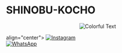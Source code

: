 # SHINOBU-KOCHO


<p align="center">
  <img src="http://readme-typing-svg.herokuapp.com?font=monospace&size=32&duration=4000&color=9e62d7,ff69b4&center=true&vCenter=true&width=600&height=60&lines=🦋𝐑𝐄𝐏𝐎𝐒𝐈𝐓𝐎𝐑𝐈𝐎+𝐎𝐅𝐂+𝐃𝐄+𝐒𝐇𝐈𝐍𝐎𝐁𝐔+💜🌸;💜🦋+𝐄𝐒𝐓𝐄+𝐁𝐎𝐓+𝐄𝐒+𝐔𝐍𝐀+𝐏𝐑𝐔𝐄𝐁𝐀+🌸" alt="Colorful Text"/>
</p>

align="center">
  [![Instagram](https://img.shields.io/badge/Instagram-kob_dano_nino-E4405F?style=for-the-badge&logo=instagram&logoColor=white)](https://instagram.com/kob_dano_nino)  
  [![WhatsApp](https://img.shields.io/badge/WhatsApp-WhatsApp-25D366?style=for-the-badge&logo=whatsapp&logoColor=white)](https://wa.me/529992042946)
</p>